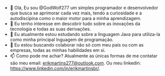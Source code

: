 - 👋 Olá, Eu sou @GodWolf277 um simples programador e desenvolvedor que busca se aprimorar cada vez mais, tendo a curiosidade e a autodiscipina como o maior motor para a minha aprendizagem.
- 👀 Eu tenho interesse em descobrir tudo sobre as inovações da tecnologia e todas as suas derivações.
- 🌱 Eu atualmente estou estudando sobre a linguagem Java para utiliza-la como minha principal lnguagem de programação.
- 💞️ Eu estou buscando colaborar não só com meu país ou com as empresas, todas as minhas habilidades em si.
- 📫 Como pode me achar? Atualmente as únicas formas de me contatar são meu email: erikmartins277@outlook.com. Ou meu linkedin: https://www.linkedin.com/in/erikmartinsbr/.

<!---
GodWolf277/GodWolf277 is a ✨ special ✨ repository because its `README.md` (this file) appears on your GitHub profile.
You can click the Preview link to take a look at your changes.
--->
